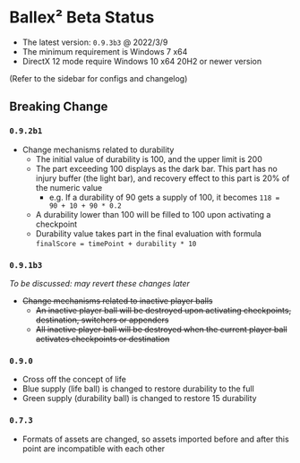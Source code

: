 # Ballex² Beta Status

- The latest version: `0.9.3b3` @ 2022/3/9
- The minimum requirement is Windows 7 x64
- DirectX 12 mode require Windows 10 x64 20H2 or newer version

(Refer to the sidebar for configs and changelog)

## Breaking Change

### `0.9.2b1`

- Change mechanisms related to durability
  - The initial value of durability is 100, and the upper limit is 200
  - The part exceeding 100 displays as the dark bar. This part has no injury buffer (the light bar), and recovery effect to this part is 20% of the numeric value
    - e.g. If a durability of 90 gets a supply of 100, it becomes `118 = 90 + 10 + 90 * 0.2`
  - A durability lower than 100 will be filled to 100 upon activating a checkpoint
  - Durability value takes part in the final evaluation with formula `finalScore = timePoint + durability * 10`

### `0.9.1b3`

_To be discussed: may revert these changes later_

- ~~Change mechanisms related to inactive player balls~~
  - ~~An inactive player ball will be destroyed upon activating checkpoints, destination, switchers or appenders~~
  - ~~All inactive player ball will be destroyed when the current player ball activates checkpoints or destination~~

### `0.9.0`

- Cross off the concept of life
- Blue supply (life ball) is changed to restore durability to the full
- Green supply (durability ball) is changed to restore 15 durability

### `0.7.3`

- Formats of assets are changed, so assets imported before and after this point are incompatible with each other
